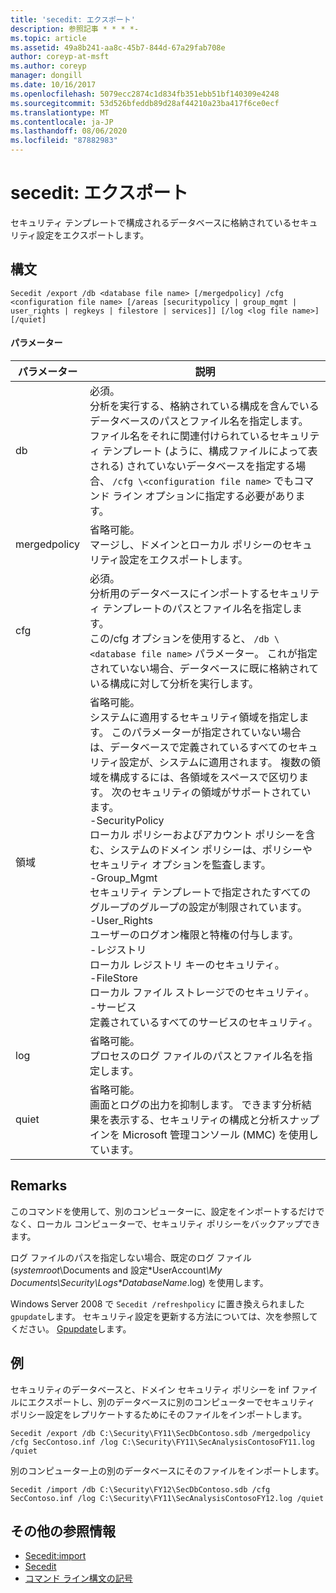 ```yaml
---
title: 'secedit: エクスポート'
description: 参照記事 * * * *-
ms.topic: article
ms.assetid: 49a8b241-aa8c-45b7-844d-67a29fab708e
author: coreyp-at-msft
ms.author: coreyp
manager: dongill
ms.date: 10/16/2017
ms.openlocfilehash: 5079ecc2874c1d834fb351ebb51bf140309e4248
ms.sourcegitcommit: 53d526bfeddb89d28af44210a23ba417f6ce0ecf
ms.translationtype: MT
ms.contentlocale: ja-JP
ms.lasthandoff: 08/06/2020
ms.locfileid: "87882983"
---
```

# <a name="seceditexport"></a>secedit: エクスポート



セキュリティ テンプレートで構成されるデータベースに格納されているセキュリティ設定をエクスポートします。

## <a name="syntax"></a>構文

```
Secedit /export /db <database file name> [/mergedpolicy] /cfg <configuration file name> [/areas [securitypolicy | group_mgmt | user_rights | regkeys | filestore | services]] [/log <log file name>] [/quiet]
```

#### <a name="parameters"></a>パラメーター

|パラメーター|説明|
|---------|-----------|
|db|必須。</br>分析を実行する、格納されている構成を含んでいるデータベースのパスとファイル名を指定します。</br>ファイル名をそれに関連付けられているセキュリティ テンプレート (ように、構成ファイルによって表される) されていないデータベースを指定する場合、 `/cfg \<configuration file name>` でもコマンド ライン オプションに指定する必要があります。|
|mergedpolicy|省略可能。</br>マージし、ドメインとローカル ポリシーのセキュリティ設定をエクスポートします。|
|cfg|必須。</br>分析用のデータベースにインポートするセキュリティ テンプレートのパスとファイル名を指定します。</br>この/cfg オプションを使用すると、 `/db \<database file name>` パラメーター。 これが指定されていない場合、データベースに既に格納されている構成に対して分析を実行します。|
|領域|省略可能。</br>システムに適用するセキュリティ領域を指定します。 このパラメーターが指定されていない場合は、データベースで定義されているすべてのセキュリティ設定が、システムに適用されます。 複数の領域を構成するには、各領域をスペースで区切ります。 次のセキュリティの領域がサポートされています。</br>-SecurityPolicy</br>    ローカル ポリシーおよびアカウント ポリシーを含む、システムのドメイン ポリシーは、ポリシーやセキュリティ オプションを監査します。</br>-Group_Mgmt</br>    セキュリティ テンプレートで指定されたすべてのグループのグループの設定が制限されています。</br>-User_Rights</br>    ユーザーのログオン権限と特権の付与します。</br>-レジストリ</br>    ローカル レジストリ キーのセキュリティ。</br>-FileStore</br>    ローカル ファイル ストレージでのセキュリティ。</br>-サービス</br>    定義されているすべてのサービスのセキュリティ。|
|log|省略可能。</br>プロセスのログ ファイルのパスとファイル名を指定します。|
|quiet|省略可能。</br>画面とログの出力を抑制します。 できます分析結果を表示する、セキュリティの構成と分析スナップインを Microsoft 管理コンソール (MMC) を使用しています。|

## <a name="remarks"></a>Remarks

このコマンドを使用して、別のコンピューターに、設定をインポートするだけでなく、ローカル コンピューターで、セキュリティ ポリシーをバックアップできます。

ログ ファイルのパスを指定しない場合、既定のログ ファイル (*systemroot*\Documents and 設定\*UserAccount<em>\My Documents\Security\Logs\*DatabaseName</em>.log) を使用します。

Windows Server 2008 で `Secedit /refreshpolicy` に置き換えられました `gpupdate`します。 セキュリティ設定を更新する方法については、次を参照してください。 [Gpupdate](gpupdate.md)します。

## <a name="examples"></a>例

セキュリティのデータベースと、ドメイン セキュリティ ポリシーを inf ファイルにエクスポートし、別のデータベースに別のコンピューターでセキュリティ ポリシー設定をレプリケートするためにそのファイルをインポートします。
```
Secedit /export /db C:\Security\FY11\SecDbContoso.sdb /mergedpolicy /cfg SecContoso.inf /log C:\Security\FY11\SecAnalysisContosoFY11.log /quiet
```
別のコンピューター上の別のデータベースにそのファイルをインポートします。
```
Secedit /import /db C:\Security\FY12\SecDbContoso.sdb /cfg SecContoso.inf /log C:\Security\FY11\SecAnalysisContosoFY12.log /quiet
```

## <a name="additional-references"></a>その他の参照情報

-   [Secedit:import](secedit-import.md)
-   [Secedit](secedit.md)
- [コマンド ライン構文の記号](command-line-syntax-key.md)